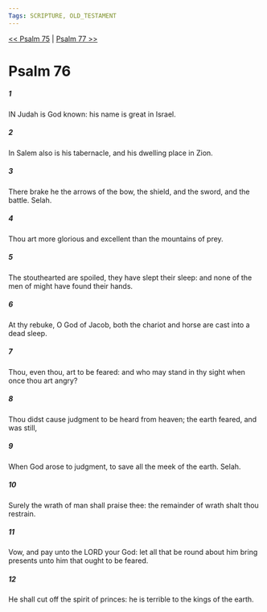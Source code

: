 ```yaml
---
Tags: SCRIPTURE, OLD_TESTAMENT
---
```


[<< Psalm 75](OLD_TESTAMENT/19_Psalms/Psalm_75.md) | [Psalm 77 >>](OLD_TESTAMENT/19_Psalms/Psalm_77.md)

# Psalm 76

##### 1
 IN Judah is God known: his name is great in Israel.
##### 2
 In Salem also is his tabernacle, and his dwelling place in Zion.
##### 3
 There brake he the arrows of the bow, the shield, and the sword, and the battle.  Selah.
##### 4
 Thou art more glorious and excellent than the mountains of prey.
##### 5
 The stouthearted are spoiled, they have slept their sleep: and none of the men of might have found their hands.
##### 6
 At thy rebuke, O God of Jacob, both the chariot and horse are cast into a dead sleep.
##### 7
 Thou, even thou, art to be feared: and who may stand in thy sight when once thou art angry?
##### 8
 Thou didst cause judgment to be heard from heaven; the earth feared, and was still,
##### 9
 When God arose to judgment, to save all the meek of the earth.  Selah.
##### 10
 Surely the wrath of man shall praise thee: the remainder of wrath shalt thou restrain.
##### 11
 Vow, and pay unto the LORD your God: let all that be round about him bring presents unto him that ought to be feared.
##### 12
 He shall cut off the spirit of princes: he is terrible to the kings of the earth.
